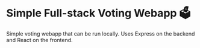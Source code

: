 # Simple Full-stack Voting Webapp 🗳️

Simple voting webapp that can be run locally. Uses Express on the backend and React on the frontend.
